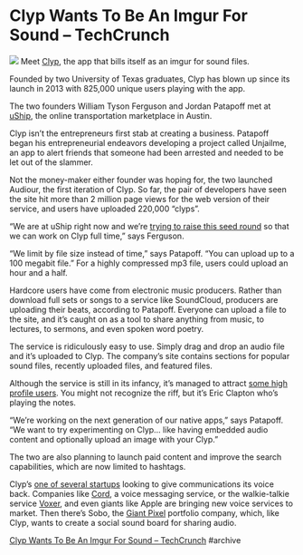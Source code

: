 # Clyp Wants To Be An Imgur For Sound – TechCrunch

![](Clyp%20Wants%20To%20Be%20An%20Imgur%20For%20Sound%20%E2%80%93%20TechCrunch/3974880498_b7c028d8fc_o.jpg)
Meet [Clyp](https://clyp.it/), the app that bills itself as an imgur for sound files.

Founded by two University of Texas graduates, Clyp has blown up since its launch in 2013 with 825,000 unique users playing with the app.

The two founders William Tyson Ferguson and Jordan Patapoff met at [uShip](http://www.uship.com/), the online transportation marketplace in Austin.

Clyp isn’t the entrepreneurs first stab at creating a business. Patapoff began his entrepreneurial endeavors developing a project called Unjailme, an app to alert friends that someone had been arrested and needed to be let out of the slammer.

Not the money-maker either founder was hoping for, the two launched Audiour, the first iteration of Clyp. So far, the pair of developers have seen the site hit more than 2 million page views for the web version of their service, and users have uploaded 220,000 “clyps”.

“We are at uShip right now and we’re [trying to raise this seed round](https://angel.co/clyp) so that we can work on Clyp full time,” says Ferguson.

“We limit by file size instead of time,” says Patapoff. “You can upload up to a 100 megabit file.” For a highly compressed mp3 file, users could upload an hour and a half.

Hardcore users have come from electronic music producers. Rather than download full sets or songs to a service like SoundCloud, producers are uploading their beats, according to Patapoff. Everyone can upload a file to the site, and it’s caught on as a tool to share anything from music, to lectures, to sermons, and even spoken word poetry.

The service is ridiculously easy to use. Simply drag and drop an audio file and it’s uploaded to Clyp. The company’s site contains sections for popular sound files, recently uploaded files, and featured files.

Although the service is still in its infancy, it’s managed to attract [some high profile users](https://clyp.it/lsl3kx4d). You might not recognize the riff, but it’s Eric Clapton who’s playing the notes.

“We’re working on the next generation of our native apps,” says Patapoff. “We want to try experimenting on Clyp… like having embedded audio content and optionally upload an image with your Clyp.”

The two are also planning to launch paid content and improve the search capabilities, which are now limited to hashtags.

Clyp’s [one of several startups](http://bits.blogs.nytimes.com/2014/09/20/pass-the-word-the-phone-call-is-back/) looking to give communications its voice back. Companies like [Cord](http://cordproject.co/), a voice messaging service, or the walkie-talkie service  [Voxer](http://www.voxer.com/), and even giants like Apple are bringing new voice services to market. Then there’s Sobo, the [Giant Pixel](http://thegiantpixel.com/portfolio) portfolio company, which, like Clyp, wants to create a social sound board for sharing audio.

[Clyp Wants To Be An Imgur For Sound – TechCrunch](https://techcrunch.com/2015/02/06/clyp-wants-to-be-an-imgur-for-sound/) #archive